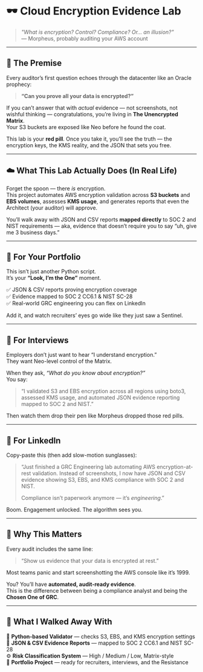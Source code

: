 # 🕶️ Cloud Encryption Evidence Lab

> *"What is encryption? Control? Compliance? Or... an illusion?"*  
> — Morpheus, probably auditing your AWS account

---

## 🧠 The Premise

Every auditor’s first question echoes through the datacenter like an Oracle prophecy:

> **“Can you prove all your data is encrypted?”**

If you can’t answer that with *actual* evidence — not screenshots, not wishful thinking — congratulations, you’re living in **The Unencrypted Matrix**.  
Your S3 buckets are exposed like Neo before he found the coat.

This lab is your **red pill**. Once you take it, you’ll see the truth — the encryption keys, the KMS reality, and the JSON that sets you free.

---

## ☁️ What This Lab Actually Does (In Real Life)

Forget the spoon — there *is* encryption.  
This project automates AWS encryption validation across **S3 buckets** and **EBS volumes**, assesses **KMS usage**, and generates reports that even the Architect (your auditor) will approve.

You’ll walk away with JSON and CSV reports **mapped directly** to SOC 2 and NIST requirements — aka, evidence that doesn’t require you to say “uh, give me 3 business days.”

---

## 🎯 For Your Portfolio

This isn’t just another Python script.  
It’s your **“Look, I’m the One”** moment.

✅ JSON & CSV reports proving encryption coverage  
✅ Evidence mapped to SOC 2 CC6.1 & NIST SC-28  
✅ Real-world GRC engineering you can flex on LinkedIn  

Add it, and watch recruiters’ eyes go wide like they just saw a Sentinel.

---

## 🧩 For Interviews

Employers don’t just want to hear “I understand encryption.”  
They want Neo-level control of the Matrix.

When they ask, *“What do you know about encryption?”*  
You say:

> “I validated S3 and EBS encryption across all regions using boto3, assessed KMS usage, and automated JSON evidence reporting mapped to SOC 2 and NIST.”  

Then watch them drop their pen like Morpheus dropped those red pills.

---

## 💬 For LinkedIn

Copy-paste this (then add slow-motion sunglasses):

> “Just finished a GRC Engineering lab automating AWS encryption-at-rest validation. Instead of screenshots, I now have JSON and CSV evidence showing S3, EBS, and KMS compliance with SOC 2 and NIST.  
>  
> Compliance isn’t paperwork anymore — it’s *engineering*.”  

Boom. Engagement unlocked. The algorithm sees you.

---

## 🧱 Why This Matters

Every audit includes the same line:
> “Show us evidence that your data is encrypted at rest.”

Most teams panic and start screenshotting the AWS console like it’s 1999.

You? You’ll have **automated, audit-ready evidence**.  
This is the difference between being a compliance analyst and being the **Chosen One of GRC**.

---

## 🧮 What I Walked Away With

💾 **Python-based Validator** — checks S3, EBS, and KMS encryption settings  
🧾 **JSON & CSV Evidence Reports** — mapped to SOC 2 CC6.1 and NIST SC-28  
⚙️ **Risk Classification System** — High / Medium / Low, Matrix-style  
💼 **Portfolio Project** — ready for recruiters, interviews, and the Resistance
